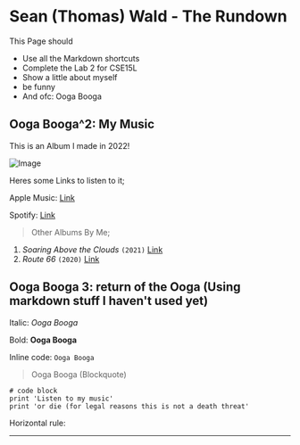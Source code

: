 # Sean (Thomas) Wald - The Rundown
This Page should
* Use all the Markdown shortcuts
* Complete the Lab 2 for CSE15L
* Show a little about myself
* be funny
* And ofc: Ooga Booga

## Ooga Booga^2: My Music
This is an Album I made in 2022!

![Image](https://m.media-amazon.com/images/I/51f9ZbJrPvL._UXNaN_FMjpg_QL85_.jpg)

Heres some Links to listen to it;

Apple Music: [Link](https://music.apple.com/us/album/tales-under-the-twin-suns/1606414379)

Spotify: [Link](https://www.youtube.com/watch?v=dQw4w9WgXcQ)

> Other Albums By Me;

1) *Soaring Above the Clouds* `(2021)` [Link](https://music.apple.com/us/album/soaring-above-the-clouds/1561540065)
2) *Route 66* `(2020)` [Link](https://music.apple.com/us/album/route-66/1564035959)

## Ooga Booga 3: return of the Ooga (Using markdown stuff I haven't used yet)
Italic: *Ooga Booga*

Bold: **Ooga Booga**

Inline code: `Ooga Booga`

> Ooga Booga (Blockquote)

```
# code block
print 'Listen to my music'
print 'or die (for legal reasons this is not a death threat'
```
Horizontal rule:

---
